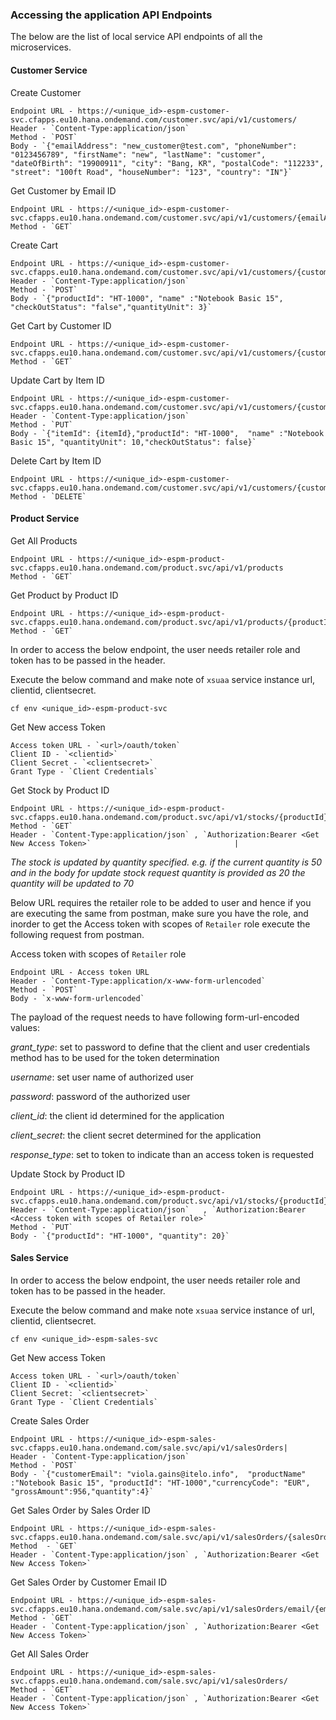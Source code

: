 ### Accessing the application API Endpoints

The below are the list of local service API endpoints of all the microservices.

#### Customer Service

Create Customer

    Endpoint URL - https://<unique_id>-espm-customer-svc.cfapps.eu10.hana.ondemand.com/customer.svc/api/v1/customers/
    Header - `Content-Type:application/json`
    Method - `POST`
    Body - `{"emailAddress": "new_customer@test.com", "phoneNumber": "0123456789", "firstName": "new", "lastName": "customer", "dateOfBirth": "19900911", "city": "Bang, KR", "postalCode": "112233", "street": "100ft Road", "houseNumber": "123", "country": "IN"}`

Get Customer by Email ID

    Endpoint URL - https://<unique_id>-espm-customer-svc.cfapps.eu10.hana.ondemand.com/customer.svc/api/v1/customers/{emailAddress} 	
    Method - `GET`


Create Cart

    Endpoint URL - https://<unique_id>-espm-customer-svc.cfapps.eu10.hana.ondemand.com/customer.svc/api/v1/customers/{customerId}/carts/
    Header - `Content-Type:application/json`
    Method - `POST`
    Body - `{"productId": "HT-1000", "name" :"Notebook Basic 15", "checkOutStatus": "false","quantityUnit": 3}`     

Get Cart by Customer ID

    Endpoint URL - https://<unique_id>-espm-customer-svc.cfapps.eu10.hana.ondemand.com/customer.svc/api/v1/customers/{customerId}/carts/
    Method - `GET`

Update Cart by Item ID

    Endpoint URL - https://<unique_id>-espm-customer-svc.cfapps.eu10.hana.ondemand.com/customer.svc/api/v1/customers/{customerId}/carts/{itemId}         
    Header - `Content-Type:application/json`
    Method - `PUT`
    Body - `{"itemId": {itemId},"productId": "HT-1000",  "name" :"Notebook Basic 15", "quantityUnit": 10,"checkOutStatus": false}`

Delete Cart by Item ID

    Endpoint URL - https://<unique_id>-espm-customer-svc.cfapps.eu10.hana.ondemand.com/customer.svc/api/v1/customers/{customerId}/carts/{itemId}
    Method - `DELETE`

#### Product Service

Get All Products

    Endpoint URL - https://<unique_id>-espm-product-svc.cfapps.eu10.hana.ondemand.com/product.svc/api/v1/products
    Method - `GET`

Get Product by Product ID   

    Endpoint URL - https://<unique_id>-espm-product-svc.cfapps.eu10.hana.ondemand.com/product.svc/api/v1/products/{productId}
    Method - `GET`  

In order to access the below endpoint, the user needs retailer role and token has to be passed in the header.

Execute the below command and make note of `xsuaa` service instance url, clientid, clientsecret.

`cf env <unique_id>-espm-product-svc`

Get New access Token

    Access token URL - `<url>/oauth/token`
    Client ID - `<clientid>`
    Client Secret - `<clientsecret>`
    Grant Type - `Client Credentials`          


Get Stock by Product ID

    Endpoint URL - https://<unique_id>-espm-product-svc.cfapps.eu10.hana.ondemand.com/product.svc/api/v1/stocks/{productId}
    Method - `GET`       
    Header - `Content-Type:application/json` , `Authorization:Bearer <Get New Access Token>`                                |

*The stock is updated by quantity specified. e.g. if the current quantity is 50 and in the body for update stock request quantity is provided as 20 the quantity will be updated to 70*

Below URL requires the retailer role to be added to user and hence if you are executing the same from postman, make sure you have the role, and inorder to get the Access token with scopes of `Retailer` role execute the following request from postman.

Access token with scopes of `Retailer` role

    Endpoint URL - Access token URL 
    Header - `Content-Type:application/x-www-form-urlencoded`
    Method - `POST`
    Body - `x-www-form-urlencoded`

The payload of the request needs to have following form-url-encoded values:

*grant_type*: set to password to define that the client and user credentials method has to be used for the token determination

*username*: set user name of authorized user

*password*: password of the authorized user

*client_id*: the client id determined for the application

*client_secret*: the client secret determined for the application

*response_type*: set to token to indicate than an access token is requested   

Update Stock by Product ID

    Endpoint URL - https://<unique_id>-espm-product-svc.cfapps.eu10.hana.ondemand.com/product.svc/api/v1/stocks/{productId}		 
    Header - `Content-Type:application/json`   , `Authorization:Bearer <Access token with scopes of Retailer role>`
    Method - `PUT`
    Body - `{"productId": "HT-1000", "quantity": 20}`     

#### Sales Service

In order to access the below endpoint, the user needs retailer role and token has to be passed in the header.

Execute the below command and make note `xsuaa` service instance of url, clientid, clientsecret.

`cf env <unique_id>-espm-sales-svc`

Get New access Token

    Access token URL - `<url>/oauth/token`
    Client ID - `<clientid>`
    Client Secret: `<clientsecret>`
    Grant Type - `Client Credentials`

Create Sales Order

    Endpoint URL - https://<unique_id>-espm-sales-svc.cfapps.eu10.hana.ondemand.com/sale.svc/api/v1/salesOrders|
    Header - `Content-Type:application/json`
    Method - `POST`
    Body - `{"customerEmail": "viola.gains@itelo.info",  "productName" :"Notebook Basic 15", "productId": "HT-1000","currencyCode": "EUR", "grossAmount":956,"quantity":4}`     

Get Sales Order by Sales Order ID

    Endpoint URL - https://<unique_id>-espm-sales-svc.cfapps.eu10.hana.ondemand.com/sale.svc/api/v1/salesOrders/{salesOrderId}
    Method  - `GET`       
    Header - `Content-Type:application/json` , `Authorization:Bearer <Get New Access Token>`

Get Sales Order by Customer Email ID

    Endpoint URL - https://<unique_id>-espm-sales-svc.cfapps.eu10.hana.ondemand.com/sale.svc/api/v1/salesOrders/email/{emailAddress}    
    Method - `GET`       
    Header - `Content-Type:application/json` , `Authorization:Bearer <Get New Access Token>`

Get All Sales Order

    Endpoint URL - https://<unique_id>-espm-sales-svc.cfapps.eu10.hana.ondemand.com/sale.svc/api/v1/salesOrders/
    Method - `GET`       
    Header - `Content-Type:application/json` , `Authorization:Bearer <Get New Access Token>`
